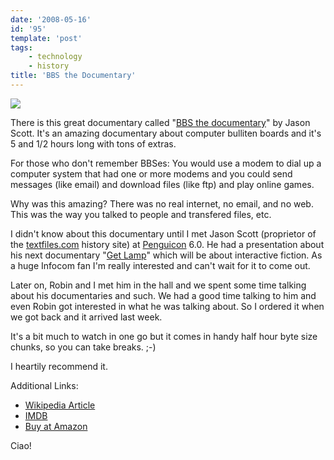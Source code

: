 ```yaml
---
date: '2008-05-16'
id: '95'
template: 'post'
tags:
    - technology
    - history
title: 'BBS the Documentary'
---
```


[![](//ws-na.amazon-adsystem.com/widgets/q?_encoding=UTF8&ASIN=B0009NN6EA&Format=_SL250_&ID=AsinImage&MarketPlace=US&ServiceVersion=20070822&WS=1&tag=thedocwha-20&language=en_US)](https://www.amazon.com/gp/product/B0009NN6EA/ref=as_li_ss_il?ie=UTF8&sa-no-redirect=1&linkCode=li3&tag=thedocwha-20&linkId=ffcb5c2ce1792c0fbade5ca83f27c7dd&language=en_US)<img src="https://ir-na.amazon-adsystem.com/e/ir?t=thedocwha-20&amp;language=en_US&amp;l=li3&amp;o=1&amp;a=B0009NN6EA" width="1" height="1" />

There is this great documentary called
"[BBS the documentary](http://www.bbsdocumentary.com/ "Link to the documentary's homepage")"
by Jason Scott. It's an amazing documentary about computer bulliten boards and
it's 5 and 1/2 hours long with tons of extras.

For those who don't remember BBSes: You would use a modem to dial up a
computer system that had one or more modems and you could send messages (like
email) and download files (like ftp) and play online games.

<!-- more -->

Why was this amazing? There was no real internet, no email, and no web. This
was the way you talked to people and transfered files, etc.

I didn't know about this documentary until I met Jason Scott (proprietor of
the [textfiles.com](http://textfiles.com) history site) at
[Penguicon](http://penguicon.org/ 'Official Penguicon site') 6.0. He had a
presentation about his next documentary
"[Get Lamp](http://www.getlamp.com/ 'Official Get Lamp documentary site')"
which will be about interactive fiction. As a huge Infocom fan I'm really
interested and can't wait for it to come out.

Later on, Robin and I met him in the hall and we spent some time talking about
his documentaries and such. We had a good time talking to him and even Robin
got interested in what he was talking about. So I ordered it when we got back
and it arrived last week.

It's a bit much to watch in one go but it comes in handy half hour byte size
chunks, so you can take breaks. ;-)

I heartily recommend it.

Additional Links:

-   [Wikipedia Article](http://en.wikipedia.org/wiki/BBS:_The_Documentary)
-   [IMDB](http://www.imdb.com/title/tt0460402/)
-   [Buy at Amazon](http://amzn.to/2o3POdt)

Ciao!
